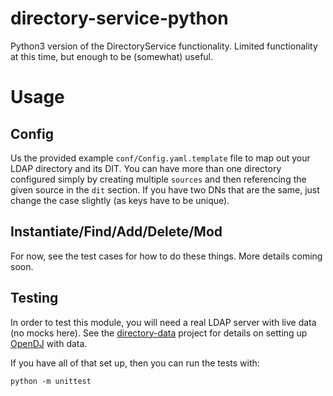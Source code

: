 # directory-service-python
Python3 version of the DirectoryService functionality. Limited functionality at this time, but enough to be (somewhat) useful.

# Usage
## Config
Us the provided example `conf/Config.yaml.template` file to map out your LDAP directory and its DIT. You can have more than one directory configured simply by creating multiple `sources` and then referencing the given source in the `dit` section. If you have two DNs that are the same, just change the case slightly (as keys have to be unique).

## Instantiate/Find/Add/Delete/Mod
For now, see the test cases for how to do these things. More details coming soon.

## Testing
In order to test this module, you will need a real LDAP server with live data (no mocks here). See the [directory-data](https://github.com/lr/directory-data) project for details on setting up [OpenDJ](https://github.com/OpenIdentityPlatform/OpenDJ) with data.

If you have all of that set up, then you can run the tests with:

    python -m unittest
